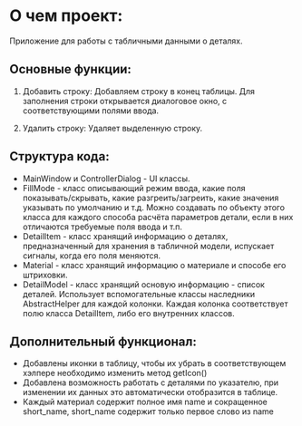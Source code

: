# О чем проект:
Приложение для работы с табличными данными о деталях.

## Основные функции: 
1. Добавить строку:
Добавляем строку в конец таблицы.
Для заполнения строки открывается диалоговое окно, с соответствующими полями ввода.

2. Удалить строку:
Удаляет выделенную строку.

## Структура кода:
- MainWindow и ControllerDialog - UI классы.
- FillMode - класс описывающий режим ввода, какие поля показывать/скрывать, какие
разгреить/загреить, какие значения указывать по умолчанию и т.д. Можно создавать
по объекту этого класса для каждого способа расчёта параметров детали, если в них 
отличаются требуемые поля ввода и т.п.
- DetailItem - класс хранящий информацию о деталях, предназначенный для хранения в
табличной модели, испускает сигналы, когда его поля меняются.
- Material - класс хранящий информацию о материале и способе его штриховки.
- DetailModel - класс хранящий основую информацию - список деталей. Использует 
вспомогательные классы наследники AbstractHelper для каждой колонки.
Каждая колонка соответствует полю класса DetailItem, либо его внутренних классов.

## Дополнительный функционал:
- Добавлены иконки в таблицу, чтобы их убрать в соответствующем хэлпере необходимо 
изменить метод getIcon()
- Добавлена возможность работать с деталями по указателю, при изменении их данных
это автоматически отобразится в таблице.
- Каждый материал содержит полное имя name и сокращенное short_name, short_name 
содержит только первое слово из name